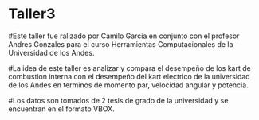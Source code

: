 # Taller3

#Este taller fue ralizado por Camilo Garcia en conjunto con el profesor Andres Gonzales para el curso Herramientas Computacionales de la Universidad de los Andes.

#La idea de este taller es analizar y compara el desempeño de los kart de combustion interna con el desempeño del kart electrico de la universidad de los Andes en terminos de momento par, velocidad angular y potencia.

#Los datos son tomados de 2 tesis de grado de la universidad y se encuentran en el formato VBOX.

